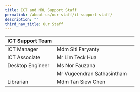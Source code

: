 ```yaml
---
title: ICT and MRL Support Staff
permalink: /about-us/our-staff/it-support-staff/
description: ""
third_nav_title: Our Staff
---
```



| ICT Support Team | |  |
| -------- | -------- | -------- |
| ICT Manager     | Mdm Siti Faryanty     |      |
| ICT Associate    | Mr Lim Teck Hua   |      |
| Desktop Engineer   | Ms Nor Fauzana      |      |
|    | Mr Vugeendran Sathasintham     |      |
| Librarian    | Mdm Tan Siew Chen     |      |

